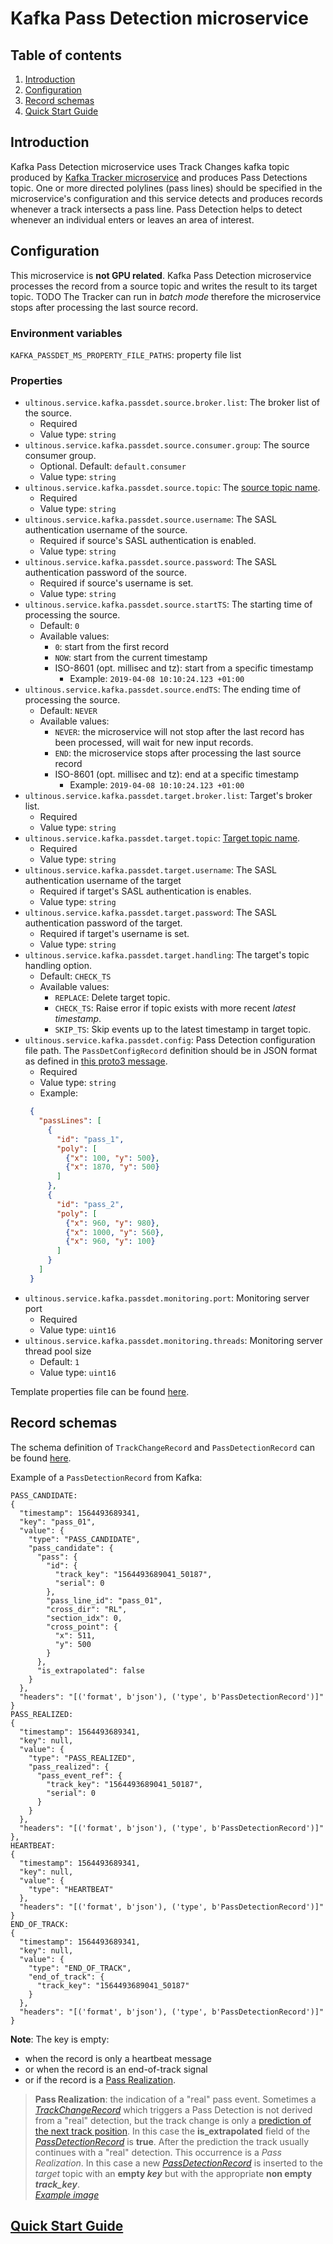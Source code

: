 # Kafka Pass Detection microservice

## Table of contents
1. [Introduction](#introduction)
1. [Configuration](#configuration)
1. [Record schemas](#passDetectionRecord)
1. [Quick Start Guide](#quickStartGuide)

## Introduction
Kafka Pass Detection microservice uses Track Changes kafka topic produced by [Kafka Tracker microservice](tracker.md) 
and produces Pass Detections topic. One or more directed polylines (pass lines) should be specified in the microservice's
configuration and this service detects and produces records whenever a track intersects a pass line. Pass Detection helps 
to detect whenever an individual enters or leaves an area of interest.

## Configuration
This microservice is **not GPU related**. Kafka Pass Detection microservice processes the record from a source topic and writes the result to its target 
topic. TODO The Tracker can run in *batch mode* therefore the microservice stops after processing the last source record.

### Environment variables
`KAFKA_PASSDET_MS_PROPERTY_FILE_PATHS`: property file list

### Properties
- `ultinous.service.kafka.passdet.source.broker.list`: The broker list of the source.
  - Required 
  - Value type: `string`
- `ultinous.service.kafka.passdet.source.consumer.group`: The source consumer group.
  - Optional. Default: `default.consumer`
  - Value type: `string`
- `ultinous.service.kafka.passdet.source.topic`: The [source topic name](../../developers_guide/developers_guide.md#topicNamingConvention).
  - Required 
  - Value type: `string`
- `ultinous.service.kafka.passdet.source.username`: The SASL authentication username of the source.
  - Required if source's SASL authentication is enabled. 
  - Value type: `string`
- `ultinous.service.kafka.passdet.source.password`: The SASL authentication password of the source.
  - Required if source's username is set.
  - Value type: `string`
- `ultinous.service.kafka.passdet.source.startTS`: The starting time of processing the source.
  - Default: `0`
  - Available values:
    - `0`: start from the first record 
    - `NOW`: start from the current timestamp
    - ISO-8601 (opt. millisec and tz): start from a specific timestamp
      - Example: `2019-04-08 10:10:24.123 +01:00`
- `ultinous.service.kafka.passdet.source.endTS`: The ending time of processing the source.
  - Default: `NEVER`
  - Available values:
    - `NEVER`: the microservice will not stop after the last record has been processed, will wait for new input records.
    - `END`: the microservice stops after processing the last source record
    - ISO-8601 (opt. millisec and tz): end at a specific timestamp
      - Example: `2019-04-08 10:10:24.123 +01:00`
- `ultinous.service.kafka.passdet.target.broker.list`: Target's broker list.
  - Required
  - Value type: `string`
- `ultinous.service.kafka.passdet.target.topic`: [Target topic name](../../developers_guide/developers_guide.md#topicNamingConvention).
  - Required
  - Value type: `string`
- `ultinous.service.kafka.passdet.target.username`: The SASL authentication username of the target
  - Required if target's SASL authentication is enables.
  - Value type: `string`
- `ultinous.service.kafka.passdet.target.password`: The SASL authentication password of the target.
  - Required if target's username is set.
  - Value type: `string`
- `ultinous.service.kafka.passdet.target.handling`: The target's topic handling option.
  - Default: `CHECK_TS`
  - Available values:
    - `REPLACE`: Delete target topic.
    - `CHECK_TS`: Raise error if topic exists with more recent *latest timestamp*.
    - `SKIP_TS`: Skip events up to the latest timestamp in target topic.
- `ultinous.service.kafka.passdet.config`: Pass Detection configuration file path. The `PassDetConfigRecord` definition 
should be in JSON format as defined in [this proto3 message](../../../proto_files/ultinous/proto/common/kafka_config.proto).
  - Required 
  - Value type: `string`
  - Example:
   ```json
    {
      "passLines": [
        {
          "id": "pass_1",
          "poly": [
            {"x": 100, "y": 500},
            {"x": 1870, "y": 500}
          ]
        },
        {
          "id": "pass_2",
          "poly": [
            {"x": 960, "y": 980},
            {"x": 1000, "y": 560},
            {"x": 960, "y": 100}
          ]
        }
      ]
    }
   ```
- `ultinous.service.kafka.passdet.monitoring.port`: Monitoring server port
  - Required
  - Value type: `uint16`
- `ultinous.service.kafka.passdet.monitoring.threads`: Monitoring server thread pool size
  - Default: `1`
  - Value type: `uint16`

Template properties file can be found [here](../../../templates/uvap_kafka_passdet_base_TEMPLATE.properties).

<a name="passDetectionRecord"></a>
## Record schemas
The schema definition of `TrackChangeRecord` and `PassDetectionRecord` can be found [here](../../../proto_files/ultinous/proto/common/kafka_data.proto).

Example of a `PassDetectionRecord` from Kafka:
```
PASS_CANDIDATE:
{
  "timestamp": 1564493689341,
  "key": "pass_01",
  "value": {
    "type": "PASS_CANDIDATE",
    "pass_candidate": {
      "pass": {
        "id": {
          "track_key": "1564493689041_50187",
          "serial": 0
        },
        "pass_line_id": "pass_01",
        "cross_dir": "RL",
        "section_idx": 0,
        "cross_point": {
          "x": 511,
          "y": 500
        }
      },
      "is_extrapolated": false
    }
  },
  "headers": "[('format', b'json'), ('type', b'PassDetectionRecord')]"
}
PASS_REALIZED:
{
  "timestamp": 1564493689341,
  "key": null,
  "value": {
    "type": "PASS_REALIZED",
    "pass_realized": {
      "pass_event_ref": {
        "track_key": "1564493689041_50187",
        "serial": 0
      }
    }
  },
  "headers": "[('format', b'json'), ('type', b'PassDetectionRecord')]"
},
HEARTBEAT:
{
  "timestamp": 1564493689341,
  "key": null,
  "value": {
    "type": "HEARTBEAT"
  },
  "headers": "[('format', b'json'), ('type', b'PassDetectionRecord')]"
}
END_OF_TRACK:
{
  "timestamp": 1564493689341,
  "key": null,
  "value": {
    "type": "END_OF_TRACK",
    "end_of_track": {
      "track_key": "1564493689041_50187"
    }
  },
  "headers": "[('format', b'json'), ('type', b'PassDetectionRecord')]"
}
```
**Note**:
The key is empty:
- when the record is only a heartbeat message
- or when the record is an end-of-track signal
- or if the record is a [Pass Realization](#passRealization).

<a name="passRealization"></a>
> **Pass Realization**: the indication of a "real" pass event.
Sometimes a *[TrackChangeRecord](tracker.md#trackChangeRecord)* which triggers a Pass Detection is not derived from a 
"real" detection, but the track change is only a [prediction of the next track position]((tracker.md#emptyDetectionKey)). 
In this case the **is_extrapolated** field of the *[PassDetectionRecord](#passDetectionRecord)* is **true**. After the prediction the track usually continues
with a "real" detection. This occurrence is a *Pass Realization*. In this case a new *[PassDetectionRecord](#passDetectionRecord)*
 is inserted to the *target* topic with an **empty *key*** but with the appropriate **non empty *track_key***.  
*[Example image](../../images/pass_detection_example.png#)*

<a name="quickStartGuide"></a>
## [Quick Start Guide](../../quick_start_guide.md)

